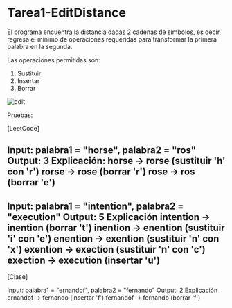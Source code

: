 # Tarea1-EditDistance
El programa encuentra la distancia dadas 2 cadenas de símbolos, es decir, regresa el mínimo de operaciones requeridas
para transformar la primera palabra en la segunda.

Las operaciones permitidas son:
1) Sustituir
2) Insertar
3) Borrar

![edit](https://user-images.githubusercontent.com/98791779/185814362-d1c892dc-b426-47cd-bd61-9d9a0cdaa937.png)

Pruebas:

[LeetCode]

Input: palabra1 = "horse", palabra2 = "ros"
Output: 3
Explicación:
horse -> rorse (sustituir 'h' con 'r')
rorse -> rose (borrar 'r')
rose -> ros (borrar 'e')
------
Input: palabra1 = "intention", palabra2 = "execution"
Output: 5
Explicación
intention -> inention (borrar 't')
inention -> enention (sustituir 'i' con 'e')
enention -> exention (sustituir 'n' con 'x')
exention -> exection (sustituir 'n' con 'c')
exection -> execution (insertar 'u')
-----
[Clase]

Input: palabra1 = "ernandof", palabra2 = "fernando"
Output: 2
Explicación
ernandof -> fernando (insertar 'f')
fernandof -> fernando (borrar 'f')
